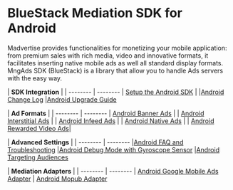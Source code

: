 # BlueStack Mediation SDK for Android

Madvertise provides functionalities for monetizing your mobile application: from premium sales with rich media, video and innovative formats, it facilitates inserting native mobile ads as well all standard display formats. MngAds SDK (BlueStack) is a library that allow you to handle Ads servers with the easy way.

| **SDK Integration** | 
| -------- | -------- 
| [Setup the Android SDK] | 
|[Android Change Log] 
|[Android Upgrade Guide] 


| **Ad Formats** | 
| -------- | -------- 
| [Android Banner Ads] | 
| [Android Interstitial Ads] |
| [Android Infeed Ads] |
| [Android Native Ads] | 
| [Android Rewarded Video Ads]| 



| **Advanced Settings** | 
| -------- | -------- 
|[Android FAQ and Troubleshooting]
|[Android Debug Mode with Gyroscope Sensor]
|[Android Targeting Audiences] 


| **Mediation Adapters** | 
| -------- | -------- 
| [Android Google Mobile Ads Adapter]
| [Android Mopub Adapter]



[Android Banner Ads]:https://bitbucket.org/mngcorp/mngads-demo-android/wiki/setup
[Setup the Android SDK]:https://bitbucket.org/mngcorp/mngads-demo-android/wiki/setup
[Android Change Log]:https://bitbucket.org/mngcorp/mngads-demo-android/wiki/change-log
[Android Targeting Audiences]:https://bitbucket.org/mngcorp/mngads-demo-android/wiki/targeting-audiences
[Android Native Ads]:https://bitbucket.org/mngcorp/mngads-demo-android/wiki/nativead
[Android Upgrade Guide]:https://bitbucket.org/mngcorp/mngads-demo-android/wiki/upgrading
[Android FAQ and Troubleshooting]:https://bitbucket.org/mngcorp/mngads-demo-android/wiki/faq
[Android Best practices]:https://bitbucket.org/mngcorp/mngads-demo-android/wiki/guidelines
[Android Debug Mode with Gyroscope Sensor]:https://bitbucket.org/mngcorp/mngads-demo-android/wiki/debug-mode-gyro
[Interstitial Guideline]:https://bitbucket.org/mngcorp/mngads-demo-android/wiki/interstitial-guideline
[Android Mopub Adapter]:https://bitbucket.org/mngcorp/mobile.mng-ads.com-mngperf/wiki/mopub-adaptor-android
[Android Rewarded Video Ads]:https://bitbucket.org/mngcorp/mngads-demo-android/wiki/rewarded-video

[Android Infeed Ads]:https://bitbucket.org/mngcorp/mngads-demo-android/wiki/infeed

[Android Banner Ads]:https://bitbucket.org/mngcorp/mngads-demo-android/wiki/banner
[Android Interstitial Ads]:https://bitbucket.org/mngcorp/mngads-demo-android/wiki/interstitial



[Retency]:https://bitbucket.org/mngcorp/mngads-demo-android/wiki/Retency
[MAdvertiseVectaury for Android]:https://bitbucket.org/mngcorp/mngads-demo-android/wiki/MAdvertiseVectaury
[MAdvertiseVectaury for iOS]:https://bitbucket.org/mngcorp/mngads-demo-ios/wiki/MAdvertiseVectaury
[MadvertiseAdExchanges]:https://bitbucket.org/mngcorp/mobile.mng-ads.com-mngperf/wiki/MadvertiseAdExchanges
[MadvertiseLocation for Android]:https://bitbucket.org/mngcorp/mngads-demo-android/wiki/MadvertiseLocation
[MadvertiseLocation for iOS]:https://bitbucket.org/mngcorp/mngads-demo-ios/wiki/MadvertiseLocation
[Location Data Reporting API]:https://bitbucket.org/mngcorp/mobile.mng-ads.com-mngperf/wiki/location-reporting-api
[MadvertiseLocation iOS Change Log]:https://bitbucket.org/mngcorp/mngads-demo-ios/wiki/change-log-madvertiselocation
[MadvertiseLocation Android Change Log]:https://bitbucket.org/mngcorp/mngads-demo-android/wiki/change-log-madvertiselocation
[AmazonPublisherService for iOS]:https://bitbucket.org/mngcorp/mngads-demo-ios/wiki/AmazonPublisherService
[AmazonPublisherService for Android]:https://bitbucket.org/mngcorp/mngads-demo-android/wiki/AmazonPublisherService
[Android Google Mobile Ads Adapter]:https://bitbucket.org/mngcorp/mngads-demo-android/wiki/dfp-adapter-android
[iOS Google Mobile Ads Adapter]:https://bitbucket.org/mngcorp/mngads-demo-ios/wiki/dfp-adapter-ios
